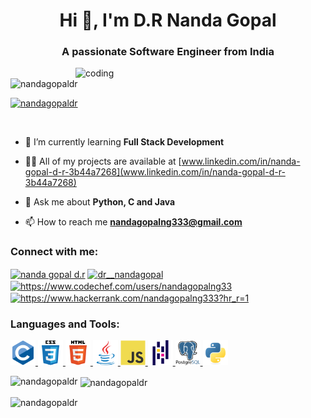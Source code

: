 <h1 align="center">Hi 👋, I'm D.R Nanda Gopal</h1>
<h3 align="center">A passionate Software Engineer from India</h3>
<img align="right" alt="coding" width="400" src="https://www.youtube.com/redirect?event=video_description&redir_token=QUFFLUhqbnREVk5KRlFCdHNsQ1lsVTJ0b0VLY21YUVRQd3xBQ3Jtc0tuS0ZPRzNNcVpQUDl3WTJ5SmpsWDFqaWdERWdTc254cXhOVjVBWTAzWWxmY1hwYTdsa3pQOWtFSEhDcUJTSzFoQ2xrUllWRjM0aHVKWWtwR3J0cTY1dl9JZlREQ2F0V052X0FHSXBidnUtUE9vRjNCRQ&q=https%3A%2F%2Fuser-images.githubusercontent.com%2F55389276%2F140866485-8fb1c876-9a8f-4d6a-98dc-08c4981eaf70.gif&v=HD4cnRuSGN0">
<p align="left"> <img src="https://komarev.com/ghpvc/?username=nandagopaldr&label=Profile%20views&color=0e75b6&style=flat" alt="nandagopaldr" /> </p>

<p align="left"> <a href="https://github.com/ryo-ma/github-profile-trophy"><img src="https://github-profile-trophy.vercel.app/?username=nandagopaldr" alt="nandagopaldr" /></a> </p>

<p align="left"> <a href="https://twitter.com/" target="blank"><img src="https://img.shields.io/twitter/follow/?logo=twitter&style=for-the-badge" alt="" /></a> </p>

- 🌱 I’m currently learning **Full Stack Development**

- 👨‍💻 All of my projects are available at [www.linkedin.com/in/nanda-gopal-d-r-3b44a7268](www.linkedin.com/in/nanda-gopal-d-r-3b44a7268)

- 💬 Ask me about **Python, C and Java**

- 📫 How to reach me **nandagopalng333@gmail.com**

<h3 align="left">Connect with me:</h3>
<p align="left">
<a href="https://linkedin.com/in/nanda gopal d.r" target="blank"><img align="center" src="https://raw.githubusercontent.com/rahuldkjain/github-profile-readme-generator/master/src/images/icons/Social/linked-in-alt.svg" alt="nanda gopal d.r" height="30" width="40" /></a>
<a href="https://instagram.com/dr__nandagopal" target="blank"><img align="center" src="https://raw.githubusercontent.com/rahuldkjain/github-profile-readme-generator/master/src/images/icons/Social/instagram.svg" alt="dr__nandagopal" height="30" width="40" /></a>
<a href="https://www.codechef.com/users/https://www.codechef.com/users/nandagopalng33" target="blank"><img align="center" src="https://cdn.jsdelivr.net/npm/simple-icons@3.1.0/icons/codechef.svg" alt="https://www.codechef.com/users/nandagopalng33" height="30" width="40" /></a>
<a href="https://www.hackerearth.com/https://www.hackerrank.com/nandagopalng333?hr_r=1" target="blank"><img align="center" src="https://raw.githubusercontent.com/rahuldkjain/github-profile-readme-generator/master/src/images/icons/Social/hackerearth.svg" alt="https://www.hackerrank.com/nandagopalng333?hr_r=1" height="30" width="40" /></a>
</p>

<h3 align="left">Languages and Tools:</h3>
<p align="left"> <a href="https://www.cprogramming.com/" target="_blank" rel="noreferrer"> <img src="https://raw.githubusercontent.com/devicons/devicon/master/icons/c/c-original.svg" alt="c" width="40" height="40"/> </a> <a href="https://www.w3schools.com/css/" target="_blank" rel="noreferrer"> <img src="https://raw.githubusercontent.com/devicons/devicon/master/icons/css3/css3-original-wordmark.svg" alt="css3" width="40" height="40"/> </a> <a href="https://www.w3.org/html/" target="_blank" rel="noreferrer"> <img src="https://raw.githubusercontent.com/devicons/devicon/master/icons/html5/html5-original-wordmark.svg" alt="html5" width="40" height="40"/> </a> <a href="https://www.java.com" target="_blank" rel="noreferrer"> <img src="https://raw.githubusercontent.com/devicons/devicon/master/icons/java/java-original.svg" alt="java" width="40" height="40"/> </a> <a href="https://developer.mozilla.org/en-US/docs/Web/JavaScript" target="_blank" rel="noreferrer"> <img src="https://raw.githubusercontent.com/devicons/devicon/master/icons/javascript/javascript-original.svg" alt="javascript" width="40" height="40"/> </a>  <a href="https://pandas.pydata.org/" target="_blank" rel="noreferrer"> <img src="https://raw.githubusercontent.com/devicons/devicon/2ae2a900d2f041da66e950e4d48052658d850630/icons/pandas/pandas-original.svg" alt="pandas" width="40" height="40"/> </a> <a svg" alt="php" width="40" height="40"/> </a> <a href="https://www.postgresql.org" target="_blank" rel="noreferrer"> <img src="https://raw.githubusercontent.com/devicons/devicon/master/icons/postgresql/postgresql-original-wordmark.svg" alt="postgresql" width="40" height="40"/> </a> <a href="https://www.python.org" target="_blank" rel="noreferrer"> <img src="https://raw.githubusercontent.com/devicons/devicon/master/icons/python/python-original.svg" alt="python" width="40" height="40"/> </a>  </p>

<p><img align="left" src="https://github-readme-stats.vercel.app/api/top-langs?username=nandagopaldr&show_icons=true&locale=en&layout=compact" alt="nandagopaldr" /></p>

<p>&nbsp;<img align="center" src="https://github-readme-stats.vercel.app/api?username=nandagopaldr&show_icons=true&locale=en" alt="nandagopaldr" /></p>

<p><img align="center" src="https://github-readme-streak-stats.herokuapp.com/?user=nandagopaldr&" alt="nandagopaldr" /></p>
